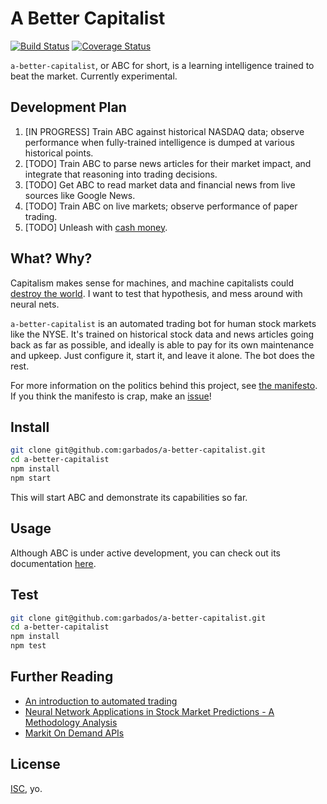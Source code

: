 # A Better Capitalist

[![Build Status](https://travis-ci.org/garbados/a-better-capitalist.svg?branch=master)](https://travis-ci.org/garbados/a-better-capitalist)
[![Coverage Status](https://coveralls.io/repos/garbados/a-better-capitalist/badge.svg?branch=master&service=github)](https://coveralls.io/github/garbados/a-better-capitalist?branch=master)

`a-better-capitalist`, or ABC for short, is a learning intelligence trained to beat the market. Currently experimental.

## Development Plan

1. [IN PROGRESS] Train ABC against historical NASDAQ data; observe performance when fully-trained intelligence is dumped at various historical points.
2. [TODO] Train ABC to parse news articles for their market impact, and integrate that reasoning into trading decisions.
3. [TODO] Get ABC to read market data and financial news from live sources like Google News.
4. [TODO] Train ABC on live markets; observe performance of paper trading.
5. [TODO] Unleash with [cash money](https://youtu.be/whFBCIzwxp8?t=1m43s).

## What? Why?

Capitalism makes sense for machines, and machine capitalists could [destroy the world](http://garbados.github.io/recent_stories/#/story/robot_capitalism.md). I want to test that hypothesis, and mess around with neural nets.

`a-better-capitalist` is an automated trading bot for human stock markets like the NYSE. It's trained on historical stock data and news articles going back as far as possible, and ideally is able to pay for its own maintenance and upkeep. Just configure it, start it, and leave it alone. The bot does the rest.

For more information on the politics behind this project, see [the manifesto](https://github.com/garbados/a-better-capitalist/blob/master/manifesto.md). If you think the manifesto is crap, make an [issue](https://github.com/garbados/a-better-capitalist/issues)!

## Install

```bash
git clone git@github.com:garbados/a-better-capitalist.git
cd a-better-capitalist
npm install
npm start
```

This will start ABC and demonstrate its capabilities so far.

## Usage

Although ABC is under active development, you can check out its documentation [here](http://garbados.github.io/a-better-capitalist/).

## Test

```bash
git clone git@github.com:garbados/a-better-capitalist.git
cd a-better-capitalist
npm install
npm test
```

## Further Reading

* [An introduction to automated trading](https://tradewave.net/help/trading)
* [Neural Network Applications in Stock Market Predictions - A Methodology Analysis](http://www.efos.unios.hr/arhiva/dokumenti/mzekic_varazdin98.pdf)
* [Markit On Demand APIs](http://dev.markitondemand.com/#doc_lookup)

## License

[ISC](http://opensource.org/licenses/ISC), yo.

